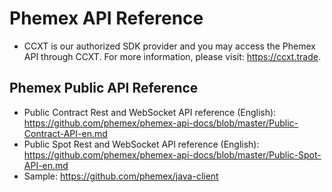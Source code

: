 
# Phemex API Reference
* CCXT is our authorized SDK provider and you may access the Phemex API through CCXT. For more information, please visit: https://ccxt.trade.

## Phemex Public API Reference
* Public Contract Rest and WebSocket API reference (English): https://github.com/phemex/phemex-api-docs/blob/master/Public-Contract-API-en.md
* Public Spot Rest and WebSocket API reference (English): https://github.com/phemex/phemex-api-docs/blob/master/Public-Spot-API-en.md
* Sample: https://github.com/phemex/java-client

